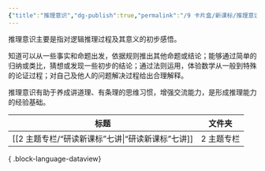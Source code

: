 ```yaml
---
{"title":"推理意识","dg-publish":true,"permalink":"/9 卡片盒/新课标/推理意识/","dgPassFrontmatter":true,"noteIcon":""}
---
```



推理意识主要是指对逻辑推理过程及其意义的初步感悟。

知道可以从一些事实和命题出发，依据规则推出其他命题或结论；能够通过简单的归纳或类比，猜想或发现一些初步的结论；通过法则运用，体验数学从一般到特殊的论证过程；对自己及他人的问题解决过程给出合理解释。

推理意识有助于养成讲道理、有条理的思维习惯，增强交流能力，是形成推理能力的经验基础。

| 标题                                 | 文件夹    |
| ---------------------------------- | ------ |
| [[2 主题专栏/“研读新课标”七讲\|“研读新课标”七讲]] | 2 主题专栏 |

{ .block-language-dataview}
